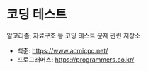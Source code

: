# 코딩 테스트

알고리즘, 자료구조 등 코딩 테스트 문제 관련 저장소

 - 백준: https://www.acmicpc.net/
 - 프로그래머스: https://programmers.co.kr/
